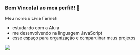 ### Bem Vindo(a) ao meu perfil!! 💮

Meu nome é Lívia Farineli 
- estudando com a Alura
- me desenvolvendo na linguagem JavaScript
- esse espaço para organização e compartilhar meus projetos


![](https://tenor.com/pt-BR/view/star-wars-adam-driver-kylo-ren-kylo-approves-thumbs-up-gif-5323228)
